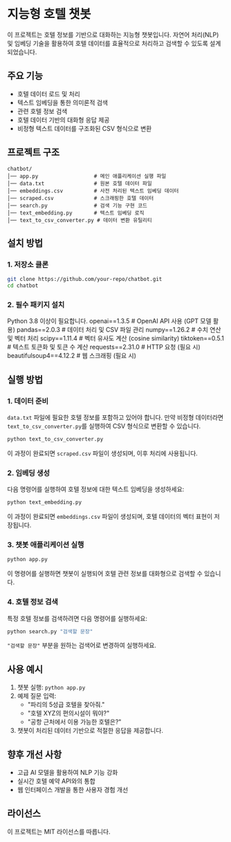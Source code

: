 # 지능형 호텔 챗봇

이 프로젝트는 호텔 정보를 기반으로 대화하는 지능형 챗봇입니다. 자연어 처리(NLP) 및 임베딩 기술을 활용하여 호텔 데이터를 효율적으로 처리하고 검색할 수 있도록 설계되었습니다.

## 주요 기능
- 호텔 데이터 로드 및 처리
- 텍스트 임베딩을 통한 의미론적 검색
- 관련 호텔 정보 검색
- 호텔 데이터 기반의 대화형 응답 제공
- 비정형 텍스트 데이터를 구조화된 CSV 형식으로 변환

## 프로젝트 구조
```
chatbot/
│── app.py                  # 메인 애플리케이션 실행 파일
│── data.txt                # 원본 호텔 데이터 파일
│── embeddings.csv          # 사전 처리된 텍스트 임베딩 데이터
│── scraped.csv             # 스크래핑한 호텔 데이터
│── search.py               # 검색 기능 구현 코드
│── text_embedding.py       # 텍스트 임베딩 로직
│── text_to_csv_converter.py # 데이터 변환 유틸리티
```

## 설치 방법
### 1. 저장소 클론
```sh
git clone https://github.com/your-repo/chatbot.git
cd chatbot
```

### 2. 필수 패키지 설치
Python 3.8 이상이 필요합니다. 
openai==1.3.5             # OpenAI API 사용 (GPT 모델 활용)
pandas==2.0.3             # 데이터 처리 및 CSV 파일 관리
numpy==1.26.2             # 수치 연산 및 벡터 처리
scipy==1.11.4             # 벡터 유사도 계산 (cosine similarity)
tiktoken==0.5.1           # 텍스트 토큰화 및 토큰 수 계산
requests==2.31.0          # HTTP 요청 (필요 시)
beautifulsoup4==4.12.2    # 웹 스크래핑 (필요 시)

## 실행 방법
### 1. 데이터 준비
`data.txt` 파일에 필요한 호텔 정보를 포함하고 있어야 합니다. 만약 비정형 데이터라면 `text_to_csv_converter.py`를 실행하여 CSV 형식으로 변환할 수 있습니다.
```sh
python text_to_csv_converter.py
```
이 과정이 완료되면 `scraped.csv` 파일이 생성되며, 이후 처리에 사용됩니다.

### 2. 임베딩 생성
다음 명령어를 실행하여 호텔 정보에 대한 텍스트 임베딩을 생성하세요:
```sh
python text_embedding.py
```
이 과정이 완료되면 `embeddings.csv` 파일이 생성되며, 호텔 데이터의 벡터 표현이 저장됩니다.

### 3. 챗봇 애플리케이션 실행
```sh
python app.py
```
이 명령어를 실행하면 챗봇이 실행되어 호텔 관련 정보를 대화형으로 검색할 수 있습니다.

### 4. 호텔 정보 검색
특정 호텔 정보를 검색하려면 다음 명령어를 실행하세요:
```sh
python search.py "검색할 문장"
```
`"검색할 문장"` 부분을 원하는 검색어로 변경하여 실행하세요.

## 사용 예시
1. 챗봇 실행: `python app.py`
2. 예제 질문 입력:
   - "파리의 5성급 호텔을 찾아줘."
   - "호텔 XYZ의 편의시설이 뭐야?"
   - "공항 근처에서 이용 가능한 호텔은?"
3. 챗봇이 처리된 데이터 기반으로 적절한 응답을 제공합니다.

## 향후 개선 사항
- 고급 AI 모델을 활용하여 NLP 기능 강화
- 실시간 호텔 예약 API와의 통합
- 웹 인터페이스 개발을 통한 사용자 경험 개선

## 라이선스
이 프로젝트는 MIT 라이선스를 따릅니다.



